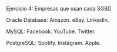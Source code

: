 Ejercicio 4: Empresas que usan cada SGBD

Oracle Database:
Amazon.
eBay.
LinkedIn.

MySQL:
Facebook.
YouTube.
Twitter.

PostgreSQL:
Spotify.
Instagram.
Apple.
